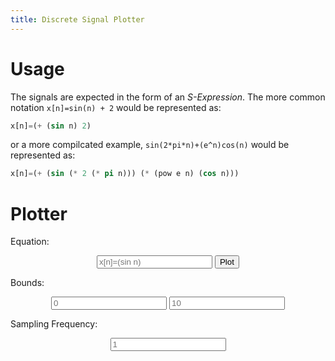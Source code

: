 ```yaml
---
title: Discrete Signal Plotter
---
```


<head>
    <script src="https://cdn.plot.ly/plotly-latest.min.js"></script>
</head>

# Usage
The signals are expected in the form of an *S-Expression*.
The more common notation `x[n]=sin(n) + 2` would be represented as:
```lisp
x[n]=(+ (sin n) 2)
```

or a more compilcated example, `sin(2*pi*n)+(e^n)cos(n)` would be represented as:
```lisp
x[n]=(+ (sin (* 2 (* pi n))) (* (pow e n) (cos n)))
```

# Plotter
Equation:
<center>
    <input type="text" placeholder="x[n]=(sin n)" id="eqn"></input>
    <button type="button" onclick="get_conf();">Plot</button>
</center>


<div><p id="parse_result"></p></div>

Bounds:
<center>
    <input type="text" placeholder="0" id="lower_bound"></input>
    <input type="text" placeholder="10" id="upper_bound"></input>
</center>

Sampling Frequency:
<center>
    <input type="text" placeholder="1" id="sample_freq"></input>
</center>

<center><div id="tester"></div></center>

<script type="text/javascript" src="parse.js"></script>
<script type="text/javascript" src="plot.js"></script>
